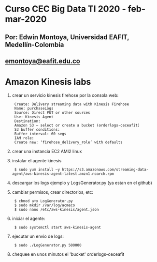 # Curso CEC Big Data TI 2020 - feb-mar-2020
## Por: Edwin Montoya, Universidad EAFIT, Medellín-Colombia
## emontoya@eafit.edu.co


# Amazon Kinesis labs

1. crear un servicio kinesis firehose por la consola web:

        Create: Delivery streaming data with Kinesis Firehose
        Name: purchaseLogs
        Source: Direct PUT or other sources
        Use: Kinesis Agent
        Destination:
        Amazon S3 – select or create a bucket (orderlogs-ceceafit)
        S3 buffer conditions: 
        Buffer interval: 60 segs
        IAM role:
        Create new: ‘firehose_delivery_role’ with defaults

2. crear una instancia EC2 AMI2 linux

3. instalar el agente kinesis

        $ sudo yum install –y https://s3.amazonaws.com/streaming-data-agent/aws-kinesis-agent-latest.amzn1.noarch.rpm

4. descargar los logs ejemplo y LogsGenerator.py (ya estan en el github)

5. cambiar permisos, crear directorios, etc:

        $ chmod a+x LogGenerator.py
        $ sudo mkdir /var/log/acmeco
        $ sudo nano /etc/aws-kinesis/agent.json

6. iniciar el agente:

        $ sudo systemctl start aws-kinesis-agent

7. ejecutar un envio de logs:

        $ sudo ./LogGenerator.py 500000

8. chequee en unos minutos el 'bucket' orderlogs-ceceafit
